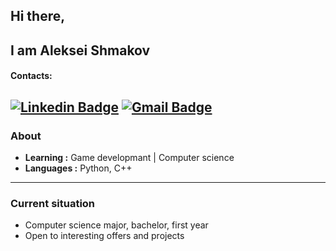 ## Hi there,
## I am Aleksei Shmakov

#### Contacts:
[![Linkedin Badge](https://img.shields.io/badge/-Aleksei_Shmakov-blue?style=flat-square&logo=Linkedin&logoColor=white&link=https://www.linkedin.com/in/aleksei-shmakov-a8b6a5294//)](https://www.linkedin.com/in/aleksei-shmakov-a8b6a5294) 
[![Gmail Badge](https://img.shields.io/badge/-shmakovalexey91@gmail.com-c14438?style=flat-square&logo=Gmail&logoColor=white&link=mailto:shmakovalexey91@gmail.com)](mailto:shmakovalexey91@gmail.com)
---------------------------------------------------------------------------------------------------------------------------------------------------------------------------------
### About

-  **Learning :** Game developmant | Computer science
-  **Languages :** Python, C++

---------------------------------------------------------------------------------------------------------------------------------------------------------------------------------

### Current situation

- Computer science major, bachelor, first year
- Open to interesting offers and projects
